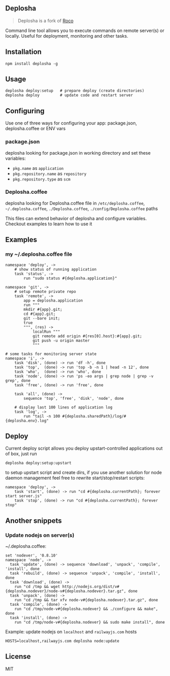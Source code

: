 
## Deplosha

> Deplosha is a fork of [Roco](http://npmjs.com/roco)

Command line tool allows you to execute commands on remote server(s) or locally.
Useful for deployment, monitoring and other tasks.

## Installation

    npm install deplosha -g

## Usage

    deplosha deploy:setup   # prepare deploy (create directories)
    deplosha deploy         # update code and restart server

## Configuring

Use one of three ways for configuring your app: package.json, deplosha.coffee or ENV vars

### package.json

deplosha looking for package.json in working directory and set these variables:

- `pkg.name` as `application`
- `pkg.repository.name` as `repository`
- `pkg.repository.type` as `scm`

### Deplosha.coffee

deplosha looking for Deplosha.coffee file in `/etc/deplosha.coffee`, `~/.deplosha.coffee`, `./Deplosha.coffee`, `./config/Deplosha.coffee` paths

This files can extend behavior of deplosha and configure variables. Checkout examples to learn how to use it

## Examples

### my ~/.deplosha.coffee file

```coffee-script
namespace 'deploy', ->
    # show status of running application
    task 'status', ->
        run "sudo status #{deplosha.application}"

namespace 'git', ->
    # setup remote private repo
    task 'remote', ->
        app = deplosha.application
        run """
        mkdir #{app}.git;
        cd #{app}.git;
        git --bare init;
        true
        """, (res) ->
            localRun """
            git remote add origin #{res[0].host}:#{app}.git;
            git push -u origin master
            """

# some tasks for monitoring server state
namespace 'i', ->
    task 'disk', (done) -> run 'df -h', done
    task 'top',  (done) -> run 'top -b -n 1 | head -n 12', done
    task 'who',  (done) -> run 'who', done
    task 'node', (done) -> run 'ps -eo args | grep node | grep -v grep', done
    task 'free', (done) -> run 'free', done

    task 'all', (done) ->
        sequence 'top', 'free', 'disk', 'node', done

    # display last 100 lines of application log
    task 'log', ->
        run "tail -n 100 #{deplosha.sharedPath}/log/#{deplosha.env}.log"
```

## Deploy

Current deploy script allows you deploy upstart-controlled applications out of box, just run

    deplosha deploy:setup:upstart

to setup upstart script and create dirs, if you use another solution for node daemon management
feel free to rewrite start/stop/restart scripts:

```coffee-script
namespace 'deploy', ->
    task 'start', (done) -> run "cd #{deplosha.currentPath}; forever start server.js"
    task 'stop', (done) -> run "cd #{deplosha.currentPath}; forever stop"
```

## Another snippets

### Update nodejs on server(s)

~/.deplosha.coffee:

```coffee-script
set 'nodever', '0.8.10'
namespace 'node', ->
  task 'update', (done) -> sequence 'download', 'unpack', 'compile', 'install', done
  task 'rebuild', (done) -> sequence 'unpack', 'compile', 'install', done
  task 'download', (done) ->
    run "cd /tmp && wget http://nodejs.org/dist/v#{deplosha.nodever}/node-v#{deplosha.nodever}.tar.gz", done
  task 'unpack', (done) ->
    run "cd /tmp && tar xfv node-v#{deplosha.nodever}.tar.gz", done
  task 'compile', (done) ->
    run "cd /tmp/node-v#{deplosha.nodever} && ./configure && make", done
  task 'install', (done) ->
    run "cd /tmp/node-v#{deplosha.nodever} && sudo make install", done
```

Example: update nodejs on `localhost` and `railwayjs.com` hosts

    HOSTS=localhost,railwayjs.com deplosha node:update

## License

MIT

